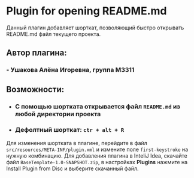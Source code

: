 # Plugin for opening README.md
Данный плагин добавляет шорткат, позволяющий 
быстро открывать README.md файл текущего проекта.

## Автор плагина:
### - Ушакова Алёна Игоревна, группа М3311
## Возможности:
- ### С помощью шортката открывается файл `README.md` из любой директории проекта
- ### Дефолтный шорткат: `ctr + alt + R`

Для изменения шортката в плагине, перейдите в файл `src/resources/META-INF/plugin.xml` и измените поле `first-keystroke` на нужную комбинацию.
Для добавления плагина в InteliJ Idea, скачайте файл `BaseTemplate-1.0-SNAPSHOT.zip`, в настройках **Plugins** нажмите на Install Plugin from Disc и выберите скачанный файл. 
